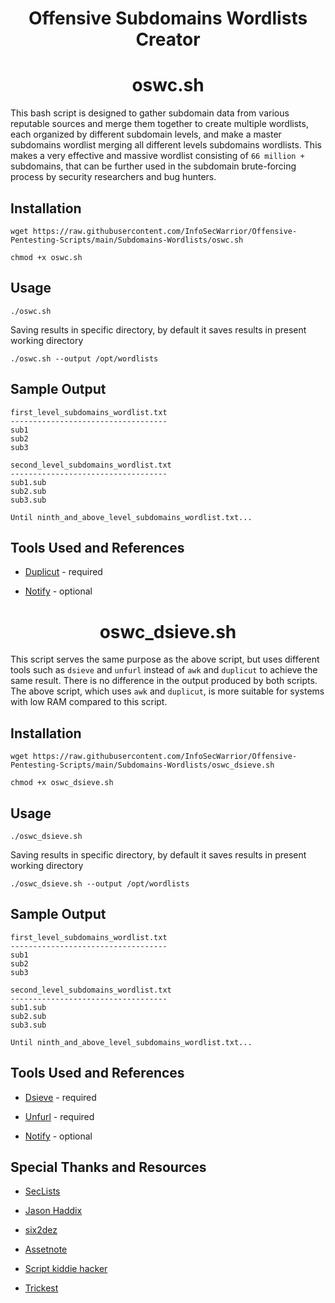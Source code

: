 <h1 align="center">Offensive Subdomains Wordlists Creator</h1>

<h1 align="center">oswc.sh</h1>

This bash script is designed to gather subdomain data from various reputable sources and merge them together to create multiple wordlists, each organized by different subdomain levels, and make a master subdomains wordlist merging all different levels subdomains wordlists. This makes a very effective and massive wordlist consisting of `66 million +` subdomains, that can be further used in the subdomain brute-forcing process by security researchers and bug hunters.

## Installation
```
wget https://raw.githubusercontent.com/InfoSecWarrior/Offensive-Pentesting-Scripts/main/Subdomains-Wordlists/oswc.sh
```
```
chmod +x oswc.sh
```

## Usage
```
./oswc.sh
```
Saving results in specific directory, by default it saves results in present working directory
```
./oswc.sh --output /opt/wordlists
```

## Sample Output
```
first_level_subdomains_wordlist.txt
-----------------------------------
sub1
sub2
sub3

second_level_subdomains_wordlist.txt
-----------------------------------
sub1.sub
sub2.sub
sub3.sub

Until ninth_and_above_level_subdomains_wordlist.txt...
```

## Tools Used and References

- [Duplicut](https://github.com/nil0x42/duplicut) - required

- [Notify](https://github.com/projectdiscovery/notify) - optional

<h1 align="center">oswc_dsieve.sh</h1>

This script serves the same purpose as the above script, but uses different tools such as `dsieve` and `unfurl` instead of `awk` and `duplicut` to achieve the same result. There is no difference in the output produced by both scripts. The above script, which uses `awk` and `duplicut`, is more suitable for systems with low RAM compared to this script.

## Installation
```
wget https://raw.githubusercontent.com/InfoSecWarrior/Offensive-Pentesting-Scripts/main/Subdomains-Wordlists/oswc_dsieve.sh
```
```
chmod +x oswc_dsieve.sh
```

## Usage
```
./oswc_dsieve.sh
```
Saving results in specific directory, by default it saves results in present working directory
```
./oswc_dsieve.sh --output /opt/wordlists
```

## Sample Output
```
first_level_subdomains_wordlist.txt
-----------------------------------
sub1
sub2
sub3

second_level_subdomains_wordlist.txt
-----------------------------------
sub1.sub
sub2.sub
sub3.sub

Until ninth_and_above_level_subdomains_wordlist.txt...
```

## Tools Used and References

- [Dsieve](https://github.com/trickest/dsieve) - required

- [Unfurl](https://github.com/tomnomnom/unfurl) - required

- [Notify](https://github.com/projectdiscovery/notify) - optional

## Special Thanks and Resources

- [SecLists](https://github.com/danielmiessler/SecLists/)

- [Jason Haddix](https://github.com/jhaddix)

- [six2dez](https://github.com/six2dez)

- [Assetnote](https://wordlists.assetnote.io)

- [Script kiddie hacker](https://github.com/script-kiddie-hacker)

- [Trickest](https://github.com/trickest)
